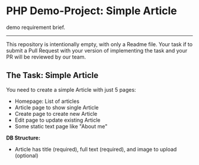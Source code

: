 # PHP Demo-Project: Simple Article

demo requirement brief.

---

This repository is intentionally empty, with only a Readme file. Your task if to submit a Pull Request with your version of implementing the task and your PR will be reviewed by our team.

## **The Task: Simple Article**

You need to create a simple Article with just 5 pages:

- Homepage: List of articles
- Article page to show single Article
- Create page to create new Article
- Edit page to update existing Article
- Some static text page like "About me"

**DB Structure:**

- Article has title (required), full text (required), and image to upload (optional)
